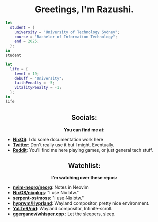 <div align="center">

# Greetings, I'm Razushi.

</div>

```nix
let
  student = {
    university = "University of Technology Sydney";
    course = "Bachelor of Information Technology";
    end = 2025;
  };
in
student
```

```nix
let
  life = {
    level = 19;
    debuff = "University";
    faithPenalty = -5;
    vitalityPenalty = -1;
  };
in
life
```
  
<div align="center">

  ## Socials:

__You can find me at:__ </div>

- **[NixOS](https://wiki.nixos.org/wiki/User:Razushi)**: I do some documentation work here
- **[Twitter](https://twitter.com/razushi283)**: Don't really use it but I might. Eventually.
- **[Reddit](https://www.reddit.com/user/Cultural_Yam/)**: You'll find me here playing games, or just general tech stuff. 

<div align="center">
  
  ## Watchlist:

__I'm watching over these repos:__ </div>

- **[nvim-neorg/neorg](https://github.com/nvim-neorg/neorg)**: Notes in Neovim
- **[NixOS/nixpkgs](https://github.com/NixOS/nixpkgs)**: "I use Nix btw."
- **[serpent-os/moss](https://github.com/serpent-os/moss)**: "I use ~~Nix~~ btw."
- **[hyprwm/Hyprland](https://github.com/hyprwm/Hyprland)**: Wayland compositor, pretty nice environment.
- **[YaLTeR/nirl](https://github.com/YaLTeR/niri)**: Wayland compositor, Infinite-scroll.
- **[ggerganov/whisper.cpp ](https://github.com/ggerganov/whisper.cpp)**: Let the sleepers, sleep.


